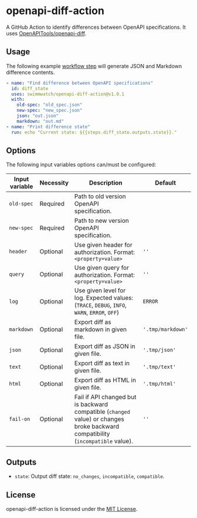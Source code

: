 # openapi-diff-action
A GitHub Action to identify differences between OpenAPI specifications. It uses [OpenAPITools/openapi-diff](https://github.com/OpenAPITools/openapi-diff).

## Usage

The following example [workflow step](https://help.github.com/en/actions/configuring-and-managing-workflows/configuring-a-workflow) will generate JSON and Markdown difference contents.

```yml
- name: "Find difference between OpenAPI specifications"
  id: diff_state
  uses: swimmwatch/openapi-diff-action@v1.0.1
  with:
    old-spec: "old_spec.json"
    new-spec: "new_spec.json"
    json: "out.json"
    markdown: "out.md"
- name: "Print difference state"
  run: echo "Current state: ${{steps.diff_state.outputs.state}}."
```

## Options
The following input variables options can/must be configured:

|Input variable|Necessity|Description|Default|
|----|----|----|----|
|`old-spec`|Required|Path to old version OpenAPI specification.||
|`new-spec`|Required|Path to new version OpenAPI specification.||
|`header`|Optional|Use given header for authorization. Format: `<property=value>` |`''`|
|`query`|Optional|Use given query for authorization. Format: `<property=value>` |`''`|
|`log`|Optional|Use given level for log. Expected values: (`TRACE`, `DEBUG`, `INFO`, `WARN`, `ERROR`, `OFF`) |`ERROR`|
|`markdown`|Optional|Export diff as markdown in given file. |`'.tmp/markdown'`|
|`json`|Optional|Export diff as JSON in given file. |`'.tmp/json'`|
|`text`|Optional|Export diff as text in given file. |`'.tmp/text'`|
|`html`|Optional|Export diff as HTML in given file. |`'.tmp/html'`|
|`fail-on`|Optional|Fail if API changed but is backward compatible (`changed` value) or changes broke backward compatibility (`incompatible` value). |`''`|

## Outputs
- `state`: Output diff state: `no_changes`, `incompatible`, `compatible`.

## License
openapi-diff-action is licensed under the [MIT License](LICENSE).